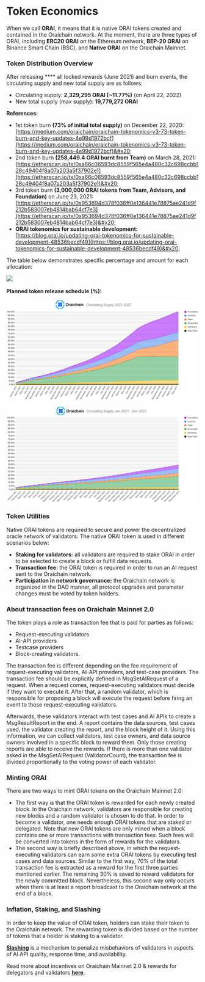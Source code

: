 # Token Economics

When we call **ORAI**, it means that it is native ORAI tokens created and contained in the Oraichain network. At the moment, there are three types of ORAI, including **ERC20 ORAI** on the Ethereum network, **BEP-20 ORAI** on Binance Smart Chain (BSC), and **Native ORAI** on the Oraichain Mainnet.

### Token Distribution Overview

After releasing **** all locked rewards (June 2021) and burn events, the circulating supply and new total supply are as follows:

* Circulating supply: **2,329,295 ORAI (\~11.77%)** (on April 22, 2022)
* New total supply (max supply): **19,779,272 ORAI**

**References:**&#x20;

* 1st token burn **(73% of initial total supply)** on December 22, 2020: [https://medium.com/oraichain/oraichain-tokenomics-v3-73-token-burn-and-key-updates-4e99d1972bcf](https://medium.com/oraichain/oraichain-tokenomics-v3-73-token-burn-and-key-updates-4e99d1972bcf)&#x20;
* 2nd token burn **(258,449.4 ORAI burnt from Team)** on March 28, 2021: [https://etherscan.io/tx/0xa66c06593dc8559f565e4a480c32c698ccbb128c49404f8a07a203a5f37902e1](https://etherscan.io/tx/0xa66c06593dc8559f565e4a480c32c698ccbb128c49404f8a07a203a5f37902e1)&#x20;
* 3rd token burn **(3,000,000 ORAI tokens from Team, Advisors, and Foundation)** on June 23, 2021: [https://etherscan.io/tx/0x953694d378f036ff0e136441e78875ae241d9f212b583007eb4814bab64cf7e3](https://etherscan.io/tx/0x953694d378f036ff0e136441e78875ae241d9f212b583007eb4814bab64cf7e3)&#x20;
* **ORAI tokenomics for sustainable development:** [https://blog.orai.io/updating-orai-tokenomics-for-sustainable-development-48536becdf49](https://blog.orai.io/updating-orai-tokenomics-for-sustainable-development-48536becdf49)&#x20;

The table below demonstrates specific percentage and amount for each allocation:

![](../.gitbook/assets/photo\_2022-03-10\_21-16-44.jpg)

**Planned token release schedule (%):**

![](../.gitbook/assets/token02.png)

![](../.gitbook/assets/token03.png)

### Token Utilities

Native ORAI tokens are required to secure and power the decentralized oracle network of validators. The native ORAI token is used in different scenarios below:

* **Staking for validators:** all validators are required to stake ORAI in order to be selected to create a block or fulfill data requests.
* **Transaction fee:** the ORAI token is required in order to run an AI request sent to the Oraichain network.
* **Participation in network governance:** the Oraichain network is organized in the DAO manner, all protocol upgrades and parameter changes must be voted by token holders.&#x20;

### About transaction fees on Oraichain Mainnet 2.0

The token plays a role as transaction fee that is paid for parties as follows:

* Request-executing validators
* AI-API providers
* Testcase providers
* Block-creating validators.

The transaction fee is different depending on the fee requirement of request-executing validators, AI-API providers, and test-case providers. The transaction fee should be explicitly defined in MsgSetAIRequest of a request. When a request comes, request-executing validators must decide if they want to execute it. After that, a random validator, which is responsible for proposing a block will execute the request before firing an event to those request-executing validators.

Afterwards, these validators interact with test cases and AI APIs to create a MsgResultReport in the end. A report contains the data sources, test cases used, the validator creating the report, and the block height of it. Using this information, we can collect validators, test case owners, and data source owners involved in a specific block to reward them. Only those creating reports are able to receive the rewards. If there is more than one validator asked in the MsgSetAIRequest (ValidatorCount), the transaction fee is divided proportionally to the voting power of each validator.

### Minting ORAI

There are two ways to mint ORAI tokens on the Oraichain Mainnet 2.0:&#x20;

* The first way is that the ORAI token is rewarded for each newly created block. In the Oraichain network, validators are responsible for creating new blocks and a random validator is chosen to do that. In order to become a validator, one needs enough ORAI tokens that are staked or delegated. Note that new ORAI tokens are only mined when a block contains one or more transactions with transaction fees. Such fees will be converted into tokens in the form of rewards for the validators.
* The second way is briefly described above, in which the request-executing validators can earn some extra ORAI tokens by executing test cases and data sources. Similar to the first way, 70% of the total transaction fee is extracted as a reward for the first three parties mentioned earlier. The remaining 30% is saved to reward validators for the newly committed block. Nevertheless, this second way only occurs when there is at least a report broadcast to the Oraichain network at the end of a block.

### Inflation, Staking, and Slashing

In order to keep the value of ORAI token, holders can stake their token to the Oraichain network. The rewarding token is divided based on the number of tokens that a holder is staking to a validator.

[**Slashing**](https://blog.orai.io/updating-orai-tokenomics-for-sustainable-development-48536becdf49) is a mechanism to penalize misbehaviors of validators in aspects of AI API quality, response time, and availability.

Read more about incentives on Oraichain Mainnet 2.0 & rewards for delegators and validators [**here**](https://blog.orai.io/oraichain-mainnet-incentives-rewards-for-delegators-and-validators-958db9b4bb4b).
